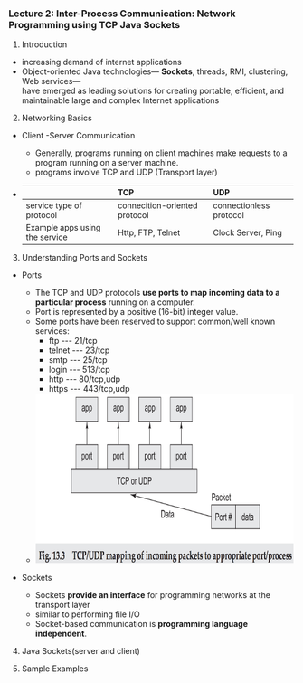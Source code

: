 ### Lecture 2: Inter-Process Communication: Network Programming using TCP Java Sockets

1. Introduction
+ increasing demand of internet applications
+ Object-oriented Java technologies— **Sockets**, threads, RMI, clustering, Web services—  
have emerged as leading solutions for creating portable, efficient, and   
maintainable large and complex Internet applications


2. Networking Basics
+ Client -Server Communication
  - Generally, programs running on client machines make requests to a program running on a server machine. 
  - programs involve TCP and UDP (Transport layer)
  
+ | |TCP|UDP|
  |---|---|---|
  |service type of protocol |connecition-oriented protocol| connectionless protocol|
  |Example apps using the service|Http, FTP, Telnet| Clock Server, Ping|
  
  
3. Understanding Ports and Sockets
+ Ports
  - The TCP and UDP protocols **use ports to map incoming data to a particular process** running on a
computer. 
  - Port is represented by a positive (16-bit) integer value. 
  - Some ports have been reserved to support common/well known services:
    - ftp ---  21/tcp 
    - telnet ---  23/tcp
    - smtp --- 25/tcp
    - login --- 513/tcp
    - http --- 80/tcp,udp
    - https --- 443/tcp,udp
  - <img src="https://github.com/Fannibals/S2/blob/master/pic/port.png" height = 300, width = 700>
  
  
+ Sockets
  - Sockets **provide an interface** for programming networks at the transport layer
  - similar to performing file I/O
  - Socket-based communication is **programming language independent**.


4. Java Sockets(server and client)

5. Sample Examples
